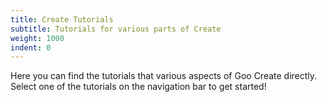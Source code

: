 ```yaml
---
title: Create Tutorials
subtitle: Tutorials for various parts of Create
weight: 1000
indent: 0
---
```


Here you can find the tutorials that various aspects of Goo Create
directly. Select one of the tutorials on the navigation bar to get started!